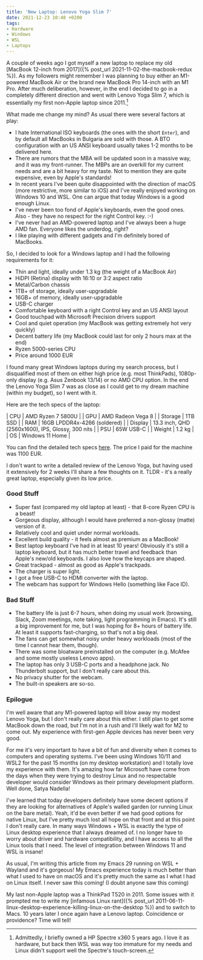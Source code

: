 ```yaml
---
title: 'New Laptop: Lenovo Yoga Slim 7'
date: 2021-12-23 10:48 +0200
tags:
- Hardware
- Windows
- WSL
- Laptops
---
```


A couple of weeks ago I got myself a new laptop to replace my old [MacBook
12-inch from 2017]({% post_url 2021-11-02-the-macbook-redux %}).  As my
followers might remember I was planning to buy either an M1-powered MacBook Air
or the brand new MacBook Pro 14-inch with an M1 Pro. After much deliberation,
however, in the end I decided to go in a completely different direction and went
with Lenovo Yoga Slim 7, which is essentially my first non-Apple laptop since
2011.[^1]

What made me change my mind? As usual there were several factors at play:

* I hate International ISO keyboards (the ones with the short `Enter`), and by default all
MacBooks in Bulgaria are sold with those. A BTO configuration with an US ANSI keyboard usually takes
1-2 months to be delivered here.
* There are rumors that the MBA will be updated soon in a massive way, and it was
my front-runner. The MBPs are an overkill for my current needs and are a bit
heavy for my taste. Not to mention they are quite expensive, even by Apple's standards!
* In recent years I've been quite disappointed with the direction of macOS (more restrictive, more similar to iOS) and I've really enjoyed working on Windows 10 and WSL. One can argue that today Windows is a good enough Linux.
* I've never been too fond of Apple's keyboards, even the good ones. Also - they have no respect for the right Control key. :-)
* I've never had an AMD-powered laptop and I've always been a huge AMD fan. Everyone likes the underdog, right?
* I like playing with different gadgets and I'm definitely bored of MacBooks.

So, I decided to look for a Windows laptop and I had the following requirements for it:

* Thin and light, ideally under 1.3 kg (the weight of a MacBook Air)
* HiDPI (Retina) display with 16:10 or 3:2 aspect ratio
* Metal/Carbon chassis
* 1TB+ of storage, ideally user-upgradable
* 16GB+ of memory, ideally user-upgradable
* USB-C charger
* Comfortable keyboard with a right Control key and an US ANSI layout
* Good touchpad with Microsoft Precision drivers support
* Cool and quiet operation (my MacBook was getting extremely hot very quickly)
* Decent battery life (my MacBook could last for only 2 hours max at the end)
* Ryzen 5000-series CPU
* Price around 1000 EUR

I found many great Windows laptops during my search process, but I disqualified
most of them on either high price (e.g. most ThinkPads), 1080p-only display
(e.g. Asus Zenbook 13/14) or no AMD CPU option. In the end the Lenovo Yoga Slim
7 was as close as I could get to my dream machine (within my budget), so I went with it.

Here are the tech specs of the laptop:

| CPU | AMD Ryzen 7 5800U |
| GPU | AMD Radeon Vega 8 |
| Storage | 1TB SSD |
| RAM | 16GB LPDDR4x-4266 (soldered) |
| Display | 13.3 inch, QHD (2560x1600), IPS, Glossy, 300 nits |
| PSU | 65W USB-C |
| Weight | 1.2 kg |
| OS | Windows 11 Home |

You can find the detailed tech specs [here](https://psref.lenovo.com/syspool/Sys/PDF/Yoga/Yoga_Slim_7_13ACN5/Yoga_Slim_7_13ACN5_Spec.pdf).
The price I paid for the machine was 1100 EUR.

I don't want to write a detailed review of the Lenovo Yoga, but having used it extensively for 2 weeks I'll share a few thoughts on it.
TLDR - it's a really great laptop, especially given its low price.

### Good Stuff

* Super fast (compared my old laptop at least) - that 8-core Ryzen CPU is a beast!
* Gorgeous display, although I would have preferred a non-glossy (matte) version of it.
* Relatively cool and quiet under normal workloads.
* Excellent build quality - it feels almost as premium as a MacBook!
* Best laptop keyboard I've had in at least 10 years! Obviously it's still a laptop keyboard, but it has much better travel and feedback than Apple's new/old keyboards. I also love how the keycaps are shaped.
* Great trackpad - almost as good as Apple's trackpads.
* The charger is super light.
* I got a free USB-C to HDMI converter with the laptop.
* The webcam has support for Windows Hello (something like Face ID).

### Bad Stuff

* The battery life is just 6-7 hours, when doing my usual work (browsing, Slack,
  Zoom meetings, note taking, light programming in Emacs). It's still a big
  improvement for me, but I was hoping for 8+ hours of battery life. At least it
  supports fast-charging, so that's not a big deal.
* The fans can get somewhat noisy under heavy workloads (most of the time I cannot hear them, though).
* There was some bloatware preinstalled on the computer (e.g. McAfee and some mostly useless Lenovo apps).
* The laptop has only 3 USB-C ports and a headphone jack. No Thunderbolt support, but I don't really care about this.
* No privacy shutter for the webcam.
* The built-in speakers are so-so.

### Epilogue

I'm well aware that any M1-powered laptop will blow away my modest Lenovo Yoga, but I don't really care about this either. I still plan to get
some MacBook down the road, but I'm not in a rush and I'll likely wait for M2 to come out. My experience with first-gen Apple devices has never
been very good.

For me it's very important to have a bit of fun and diversity when it comes to computers and operating systems. I've been using Windows 10/11 and WSL2
for the past 15 months (on my desktop workstation) and I totally love my experience with them. It's amazing how far Microsoft have come from the days when they were trying to destroy Linux and
no respectable developer would consider Windows as their primary development platform. Well done, Satya Nadella!

I've learned that today developers definitely have some decent options if they
are looking for alternatives of Apple's walled garden (or running Linux on the
bare metal). Yeah, it'd be even better if we had good options for native Linux,
but I've pretty much lost all hope on that front and at this point I don't
really care. In many ways Windows + WSL is exactly the type of Linux desktop
experience that I always dreamed of. I no longer have to worry about driver and hardware compatibility, and I
have access to all the Linux tools that I need. The level of integration between Windows 11 and WSL is insane!

As usual, I'm writing this article from my
Emacs 29 running on WSL + Wayland and it's gorgeous! My Emacs experience today is much better than what I used to have
on macOS and it's pretty much the same as I what I had on Linux itself. I never saw this coming! (I doubt anyone saw this coming)

My last non-Apple laptop was a ThinkPad T520 in 2011. Some issues with it prompted me to write my [infamous Linux rant]({% post_url 2011-06-11-linux-desktop-experience-killing-linux-on-the-desktop %}) and to switch to Macs. 10 years later I once again have a Lenovo laptop. Coincidence or providence? Time will tell!

[^1]: Admittedly, I briefly owned a HP Spectre x360 5 years ago. I love it as hardware, but back then WSL was way too immature for my needs and Linux didn't support well the Spectre's touch-screen.

